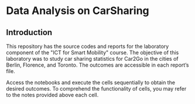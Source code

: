 # Data Analysis on CarSharing

## Introduction

This repository has the source codes and reports for the laboratory component of the "ICT for Smart Mobility" course. The objective of this laboratory was to study car sharing statistics for Car2Go in the cities of Berlin, Florence, and Toronto. The outcomes are accessible in each report’s file.

Access the notebooks and execute the cells sequentially to obtain the desired outcomes. To comprehend the functionality of cells, you may refer to the notes provided above each cell.
